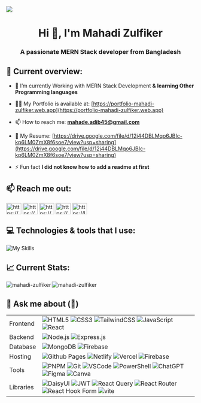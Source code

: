 <img src="https://i.ibb.co/Jm8bb1v/Black-Modern-Personal-Linked-In-Banner.png" />

<br />

<h1 align="center">Hi 👋, I'm Mahadi Zulfiker</h1>
<h3 align="center">A passionate MERN Stack developer from Bangladesh</h3>

 ## :eyes: Current overview:

- 🌱 I’m currently Working with MERN Stack Development **& learning Other Programming languages**

- 👨‍💻 My Portfolio is available at: [https://portfolio-mahadi-zulfiker.web.app](https://portfolio-mahadi-zulfiker.web.app)

- 📫 How to reach me: **mahade.adib45@gmail.com**

- 📄 My Resume: [https://drive.google.com/file/d/12j44DBLMqo6JBIc-kp6LM0ZmX8f6soe7/view?usp=sharing](https://drive.google.com/file/d/12j44DBLMqo6JBIc-kp6LM0ZmX8f6soe7/view?usp=sharing)

- ⚡ Fun fact **I did not know how to add a readme at first**


## :mailbox: Reach me out:

<p align="left">
<a href="https://app.daily.dev/mahadi4545" target="blank"><img align="center" src="https://raw.githubusercontent.com/rahuldkjain/github-profile-readme-generator/master/src/images/icons/Social/devto.svg" alt="https://app.daily.dev/mahadi4545" height="30" width="40" /></a>
<a href="https://linkedin.com/in/https://www.linkedin.com/in/mahadi-zulfiker" target="blank"><img align="center" src="https://raw.githubusercontent.com/rahuldkjain/github-profile-readme-generator/master/src/images/icons/Social/linked-in-alt.svg" alt="https://www.linkedin.com/in/mahadi-zulfiker" height="30" width="40" /></a>
<a href="https://stackoverflow.com/users/https://stackoverflow.com/users/22822200/mahade-adib" target="blank"><img align="center" src="https://raw.githubusercontent.com/rahuldkjain/github-profile-readme-generator/master/src/images/icons/Social/stack-overflow.svg" alt="https://stackoverflow.com/users/22822200/mahade-adib" height="30" width="40" /></a>
<a href="https://fb.com/https://www.facebook.com/mahade.adib.5" target="blank"><img align="center" src="https://raw.githubusercontent.com/rahuldkjain/github-profile-readme-generator/master/src/images/icons/Social/facebook.svg" alt="https://www.facebook.com/mahade.adib.5" height="30" width="40" /></a>
<a href="https://www.leetcode.com/https://leetcode.com/u/mahadi_adib" target="blank"><img align="center" src="https://raw.githubusercontent.com/rahuldkjain/github-profile-readme-generator/master/src/images/icons/Social/leet-code.svg" alt="https://leetcode.com/u/mahadi_adib" height="30" width="40" /></a>
</p>

## :computer: Technologies & tools that I use:

![My Skills](https://skillicons.dev/icons?i=js,html,css,tailwind,react,express,nodejs,mongodb,vercel,firebase,git,github,vscode)

## :chart_with_upwards_trend: Current Stats:

<p><img align="left" src="https://github-readme-stats.vercel.app/api/top-langs?username=mahadi-zulfiker&show_icons=true&locale=en&layout=compact" alt="mahadi-zulfiker" /></p>

<p><img align="center" src="https://github-readme-streak-stats.herokuapp.com/?user=mahadi-zulfiker&" alt="mahadi-zulfiker" /></p>


## 💬 Ask me about (💪)

<table border="0">
<tr>
<td>Frontend</td> <td><img src="https://img.shields.io/badge/html-%23E34F26.svg?style=for-the-badge&logo=html5&logoColor=white" alt="HTML5">
<img src="https://img.shields.io/badge/css-%231572B6.svg?style=for-the-badge&logo=css3&logoColor=white" alt="CSS3">
<img src="https://img.shields.io/badge/tailwindcss-%2338B2AC.svg?style=for-the-badge&logo=tailwind-css&logoColor=white" alt="TailwindCSS">
<img src="https://img.shields.io/badge/javascript-%23323330.svg?style=for-the-badge&logo=javascript&logoColor=%23F7DF1E" alt="JavaScript">
<img src="https://img.shields.io/badge/react-%2320232a.svg?style=for-the-badge&logo=react&logoColor=%2361DAFB" alt="React">
</tr>
<tr>
<td>Backend</td>
<td><img src="https://img.shields.io/badge/node.js-6DA55F?logo=node.js&logoColor=white&style=for-the-badge" alt="Node.js">
<img src="https://img.shields.io/badge/express.js-%23404d59.svg?style=for-the-badge&logo=express&logoColor=%2361DAFB" alt="Express.js"></td>
</tr>
<tr>
<td>Database</td>
<td>
 <img src="https://img.shields.io/badge/MongoDB-%234ea94b.svg?style=for-the-badge&logo=mongodb&logoColor=white" alt="MongoDB">
 <img src="https://img.shields.io/badge/Firebase-039BE5?style=for-the-badge&logo=Firebase&logoColor=white" alt="Firebase">
</td>
</tr>
<tr>
<td>Hosting</td>
<td><img src="https://img.shields.io/badge/github%20pages-121013?logo=github&logoColor=white&style=for-the-badge" alt="Github Pages">
<img src="https://img.shields.io/badge/netlify-%23000000.svg?style=for-the-badge&logo=netlify&logoColor=#00C7B7" alt="Netlify">
<img src="https://img.shields.io/badge/vercel-%23000000.svg?style=for-the-badge&logo=vercel&logoColor=white" alt="Vercel">
<img src="https://img.shields.io/badge/Firebase-039BE5?style=for-the-badge&logo=Firebase&logoColor=white" alt="Firebase"></td>
</tr>
<tr>
<td>Tools</td>
<td>
 <img src="https://img.shields.io/badge/pnpm-%234a4a4a.svg?style=for-the-badge&logo=pnpm&logoColor=f69220" alt="PNPM">
 <img src="https://img.shields.io/badge/git-%23F05033.svg?style=for-the-badge&logo=git&logoColor=white" alt="Git">
 <img src="https://img.shields.io/badge/VSCode-0078d7.svg?style=for-the-badge&logo=visual-studio-code&logoColor=white" alt="VSCode"> 
 <img src="https://img.shields.io/badge/PowerShell-%235391FE.svg?style=for-the-badge&logo=powershell&logoColor=white" alt="PowerShell"> 
 <img src="https://img.shields.io/badge/chatGPT-74aa9c?style=for-the-badge&logo=openai&logoColor=white" alt="ChatGPT">
 <img src="https://img.shields.io/badge/figma-%23F24E1E.svg?style=for-the-badge&logo=figma&logoColor=white" alt="Figma"> 
 <img src="https://img.shields.io/badge/Canva-%2300C4CC.svg?style=for-the-badge&logo=Canva&logoColor=white" alt="Canva"> 
</td>
</tr>
<tr>
  <td>Libraries</td>
  <td>
    <img src="https://img.shields.io/badge/daisyui-5A0EF8?style=for-the-badge&logo=daisyui&logoColor=white" alt="DaisyUI">
    <img src="https://img.shields.io/badge/JWT-black?style=for-the-badge&logo=JSON%20web%20tokens" alt="JWT">
    <img src="https://img.shields.io/badge/-React%20Query-FF4154?style=for-the-badge&logo=react%20query&logoColor=white" alt="React Query">
    <img src="https://img.shields.io/badge/React_Router-CA4245?style=for-the-badge&logo=react-router&logoColor=white" alt="React Router">
    <img src="https://img.shields.io/badge/React%20Hook%20Form-%23EC5990.svg?style=for-the-badge&logo=reacthookform&logoColor=white" alt="React Hook Form">
    <img src="https://img.shields.io/badge/vite-%23646CFF.svg?style=for-the-badge&logo=vite&logoColor=white" alt="vite">    
  </td>
</tr>
</table>


